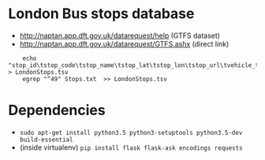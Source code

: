 







London Bus stops database
=======================


* http://naptan.app.dft.gov.uk/datarequest/help (GTFS dataset)
* http://naptan.app.dft.gov.uk/datarequest/GTFS.ashx (direct link)
```
	echo "stop_id\tstop_code\tstop_name\tstop_lat\tstop_lon\tstop_url\tvehicle_type" > LondonStops.tsv
	egrep "^49" Stops.txt  >> LondonStops.tsv
```


Dependencies
========================
*  ```sudo apt-get install python3.5 python3-setuptools python3.5-dev build-essential ```
*  (inside virtualenv) ```pip install flask flask-ask encodings requests```